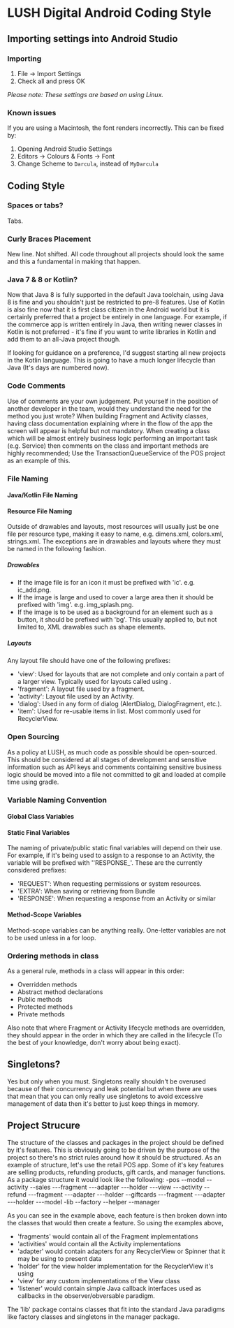 # LUSH Digital Android Coding Style

## Importing settings into Android Studio

### Importing

1. File -> Import Settings
2. Check all and press OK

*Please note: These settings are based on using Linux.*

### Known issues

If you are using a Macintosh, the font renders incorrectly. This can be fixed by:

1. Opening Android Studio Settings
2. Editors -> Colours & Fonts -> Font
3. Change Scheme to `Darcula`, instead of `MyDarcula`

## Coding Style

### Spaces or tabs?
Tabs.

### Curly Braces Placement
New line. Not shifted. All code throughout all projects should look the same and this a fundamental in making that happen.

### Java 7 & 8 or Kotlin?
Now that Java 8 is fully supported in the default Java toolchain, using Java 8 is fine and you shouldn't just be restricted to pre-8 features. Use of Kotlin is also fine now that it is first class citizen in the Android world but it is certainly preferred that a project be entirely in one language. For example, if the commerce app is written entirely in Java, then writing newer classes in Kotlin is not preferred - it's fine if you want to write libraries in Kotlin and add them to an all-Java project though.

If looking for guidance on a preference, I'd suggest starting all new projects in the Kotlin language. This is going to have a much longer lifecycle than Java (It's days are numbered now).

### Code Comments
Use of comments are your own judgement. Put yourself in the position of another developer in the team, would they understand the need for the method you just wrote? When building Fragment and Activity classes, having class documentation explaining where in the flow of the app the screen will appear is helpful but not mandatory. When creating a class which will be almost entirely business logic performing an important task (e.g. Service) then comments on the class and important methods are highly recommended; Use the TransactionQueueService of the POS project as an example of this.

### File Naming
#### Java/Kotlin File Naming

#### Resource File Naming
Outside of drawables and layouts, most resources will usually just be one file per resource type, making it easy to name, e.g. dimens.xml, colors.xml, strings.xml. The exceptions are in drawables and layouts where they must be named in the following fashion.

##### Drawables

- If the image file is for an icon it must be prefixed with 'ic'. e.g. ic_add.png.
- If the image is large and used to cover a large area then it should be prefixed with 'img'. e.g. img_splash.png.
- If the image is to be used as a background for an element such as a button, it should be prefixed with 'bg'. This usually applied to, but not limited to, XML drawables such as shape elements.

##### Layouts
Any layout file should have one of the following prefixes:

- 'view': Used for layouts that are not complete and only contain a part of a larger view. Typically used for layouts called using <include />.
- 'fragment': A layout file used by a fragment.
- 'activity': Layout file used by an Activity.
- 'dialog': Used in any form of dialog (AlertDialog, DialogFragment, etc.).
- 'item': Used for re-usable items in list. Most commonly used for RecyclerView.

### Open Sourcing
As a policy at LUSH, as much code as possible should be open-sourced. This should be considered at all stages of development and sensitive information such as API keys and comments containing sensitive business logic should be moved into a file not committed to git and loaded at compile time using gradle.

### Variable Naming Convention

#### Global Class Variables

#### Static Final Variables
The naming of private/public static final variables will depend on their use. For example, if it's being used to assign to a response to an Activity, the variable will be prefixed with ''RESPONSE_'. These are the currently considered prefixes:

- 'REQUEST': When requesting permissions or system resources.
- 'EXTRA': When saving or retrieving from Bundle
- 'RESPONSE': When requesting a response from an Activity or similar

#### Method-Scope Variables
Method-scope variables can be anything really. One-letter variables are not to be used unless in a for loop.

### Ordering methods in class
As a general rule, methods in a class will appear in this order:

 - Overridden methods
 - Abstract method declarations
 - Public methods
 - Protected methods
 - Private methods
 
Also note that where Fragment or Activity lifecycle methods are overridden, they should appear in the order in which they are called in the lifecycle (To the best of your knowledge, don't worry about being exact).

## Singletons?
Yes but only when you must. Singletons really shouldn't be overused because of their concurrency and leak potential but when there are uses that mean that you can only really use singletons to avoid excessive management of data then it's better to just keep things in memory.

## Project Strucure
The structure of the classes and packages in the project should be defined by it's features. This is obviously going to be driven by the purpose of the project so there's no strict rules around how it should be structured. As an example of structure, let's use the retail POS app. Some of it's key features are selling products, refunding products, gift cards, and manager functions. As a package structure it would look like the following:
-pos
	--model
	--activity
	--sales
		---fragment
		---adapter
		---holder
		---view
		---activity
	--refund
		---fragment
		---adapter
		---holder
	--giftcards
		---fragment
		---adapter
		---holder
		---model
-lib
	--factory
	--helper
	--manager
	
As you can see in the example above, each feature is then broken down into the classes that would then create a feature. So using the examples above,

- 'fragments' would contain all of the Fragment implementations
- 'activities' would contain all the Activity implementations
- 'adapter' would contain adapters for any RecyclerView or Spinner that it may be using to present data
- 'holder' for the view holder implementation for the RecyclerView it's using
- 'view' for any custom implementations of the View class
- 'listener' would contain simple Java callback interfaces used as callbacks in the observer/obversable paradigm.

The 'lib' package contains classes that fit into the standard Java paradigms like factory classes and singletons in the manager package.
